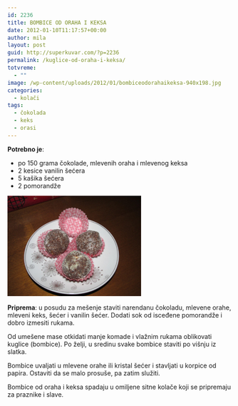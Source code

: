 ```yaml
---
id: 2236
title: BOMBICE OD ORAHA I KEKSA
date: 2012-01-10T11:17:57+00:00
author: mila
layout: post
guid: http://superkuvar.com/?p=2236
permalink: /kuglice-od-oraha-i-keksa/
totvreme:
  - ""
image: /wp-content/uploads/2012/01/bombiceodorahaikeksa-940x198.jpg
categories:
  - kolači
tags:
  - čokolada
  - keks
  - orasi
---
```

**Potrebno je**:

  * po 150 grama čokolade, mlevenih oraha i mlevenog keksa
  * 2 kesice vanilin šećera
  * 5 kašika šećera
  * 2 pomorandže

[<img class="alignnone size-medium wp-image-9324" src="/wp-content/uploads/2012/01/bombiceodorahaikeksa-1024x768.jpg" alt="bombiceodorahaikeksa" width="300" height="225" />](/wp-content/uploads/2012/01/bombiceodorahaikeksa.jpg)

**Priprema**: u posudu za mešenje staviti narendanu čokoladu, mlevene orahe, mleveni keks, šećer i vanilin šećer. Dodati sok od isceđene pomorandže i dobro izmesiti rukama.

Od umešene mase otkidati manje komade i vlažnim rukama oblikovati kuglice (bombice). Po želji, u sredinu svake bombice staviti po višnju iz slatka.

Bombice uvaljati u mlevene orahe ili kristal šećer i stavljati u korpice od papira. Ostaviti da se malo prosuše, pa zatim služiti.

Bombice od oraha i keksa spadaju u omiljene sitne kolače koji se pripremaju za praznike i slave.

&nbsp;